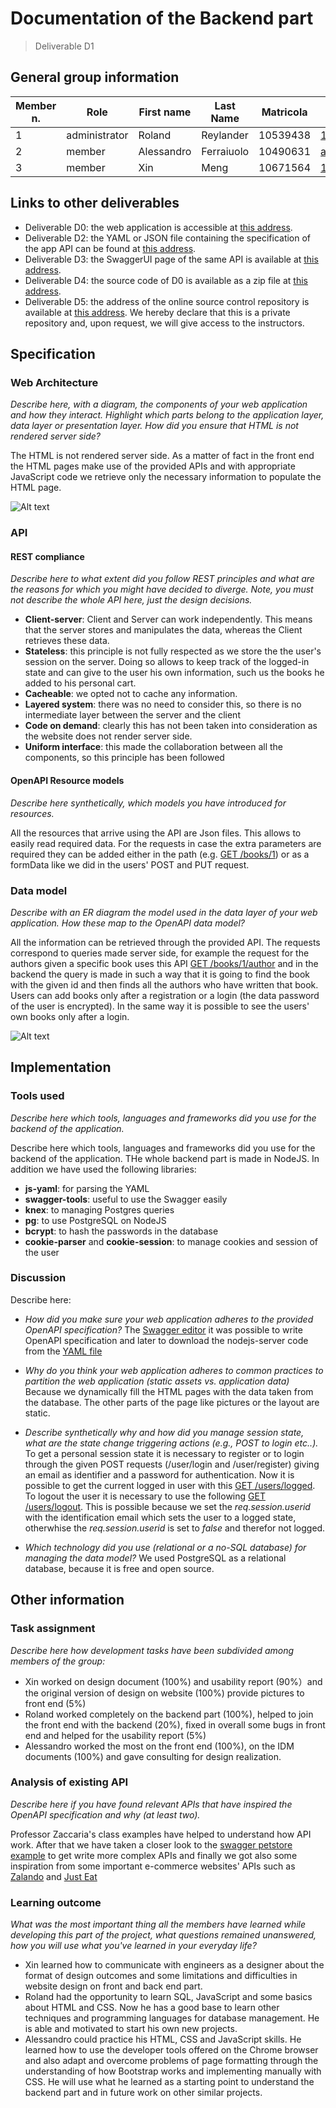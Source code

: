 # Documentation of the Backend part
> Deliverable D1
## General group information
| Member n. | Role | First name | Last Name | Matricola | Email address |
| --------- | ------------- | ---------- | --------- | --------- | --------------- | 
| 1 | administrator | Roland | Reylander | 10539438 | 10539438@polimi.it | 
| 2 | member | Alessandro | Ferraiuolo | 10490631 | alessandromarco.ferraiuolo@mail.polimi.it | 
| 3 | member | Xin | Meng | 10671564 | 10671564@polimi.it |
## Links to other deliverables
- Deliverable D0: the web application is accessible at [this address](https://hypermedia-app.herokuapp.com).
- Deliverable D2: the YAML or JSON file containing the specification of the app API can be found at [this address](https://hypermedia-app.herokuapp.com/backend/spec.yaml).
- Deliverable D3: the SwaggerUI page of the same API is available at [this address](https://hypermedia-app.herokuapp.com/backend/swaggerui).
- Deliverable D4: the source code of D0 is available as a zip file at [this address](https://hypermedia-app.herokuapp.com/backend/app.zip).
- Deliverable D5: the address of the online source control repository is available at [this address](https://github.com/rockplayer007/HypermediaProject.git). 
We hereby declare that this is a private repository and, upon request, we will give access to the instructors.
## Specification
### Web Architecture
*Describe here, with a diagram, the components of your web application and how they interact. Highlight which parts belong to the application layer, data layer or presentation layer. How did you ensure that HTML is not rendered server side?*


The HTML is not rendered server side. As a matter of fact in the front end the HTML pages make use of the provided APIs and with appropriate JavaScript code we retrieve only the necessary information to populate the HTML page.

![Alt text](web%20architecture.svg)
### API
#### REST compliance
*Describe here to what extent did you follow REST principles and what are the reasons for which you might have decided to diverge. Note, you must not describe the whole API here, just the design decisions.*

- **Client-server**: Client and Server can work independently. This means that the server stores and manipulates the data, whereas the Client retrieves these data. 
- **Stateless**: this principle is not fully respected as we store the the user's session on the server. Doing so allows to keep track of the logged-in state and can give to the user his own information, such us the books he added to his personal cart.
- **Cacheable**: we opted not to cache any information.
- **Layered system**: there was no need to consider this, so there is no intermediate layer between the server and the client
- **Code on demand**: clearly this has not been taken into consideration as the website does not render server side.
- **Uniform interface**: this made the collaboration between all the components, so this principle has been followed
#### OpenAPI Resource models
*Describe here synthetically, which models you have introduced for resources.*

All the resources that arrive using the API are Json files. This allows to easily read required data. For the requests in case the extra parameters are required they can be added either in the path (e.g. [GET /books/1](http://hypermedia-app.herokuapp.com/v2/books/1)) or as a formData like we did in the users' POST and PUT request.
### Data model
*Describe with an ER diagram the model used in the data layer of your web application. How these map to the OpenAPI data model?*

All the information can be retrieved through the provided API. The requests correspond to queries made server side, for example the request for the authors given a specific book uses this API [GET /books/1/author](https://hypermedia-app.herokuapp.com/v2/books/1/author) and in the backend the query is made in such a way that it is going to find the book with the given id and then finds all the authors who have written that book.
Users can add books only after a registration or a login (the data password of the user is encrypted). In the same way it is possible to see the users' own books only after a login.

![Alt text](er_diagram.svg)
## Implementation
### Tools used
*Describe here which tools, languages and frameworks did you use for the backend of the application.*

Describe here which tools, languages and frameworks did you use for the backend of the application.
THe whole backend part is made in NodeJS. In addition we have used the following libraries:
- **js-yaml**: for parsing the YAML
- **swagger-tools**: useful to use the Swagger easily
- **knex**: to managing Postgres queries
- **pg**: to use PostgreSQL on NodeJS
- **bcrypt**: to hash the passwords in the database
- **cookie-parser** and **cookie-session**: to manage cookies and session of the user
### Discussion
Describe here:
- *How did you make sure your web application adheres to the provided OpenAPI specification?*
The [Swagger editor](https://editor.swagger.io/) it was possible to write OpenAPI specification and later to download the nodejs-server code from the [YAML file](https://hypermedia-app.herokuapp.com/backend/spec.yaml)

- *Why do you think your web application adheres to common practices to partition the web application (static assets vs. application data)*
Because we dynamically fill the HTML pages with the data taken from the database. The other parts of the page like pictures or the layout are static.

- *Describe synthetically why and how did you manage session state, what are the state change triggering actions (e.g., POST to login etc..).*
To get a personal session state it is necessary to register or to login through the given POST requests (/user/login and /user/register) giving an email as identifier and a password for authentication. Now it is possible to get the current logged in user with this [GET /users/logged](https://hypermedia-app.herokuapp.com/v2/users/logged). To logout the user it is necessary to use the following [GET /users/logout](https://hypermedia-app.herokuapp.com/v2/users/logout).
This is possible because we set the *req.session.userid* with the identification email which sets the user to a logged state, otherwhise the *req.session.userid* is set to *false* and therefor not logged.

- *Which technology did you use (relational or a no-SQL database) for managing the data model?*
We used PostgreSQL as a relational database, because it is free and open source.

## Other information
### Task assignment
*Describe here how development tasks have been subdivided among members of the group:*
- Xin worked on design document (100%) and usability report (90%）and the original version of design on website (100%) provide pictures to front end (5%)
- Roland worked completely on the backend part (100%), helped to join the front end with the backend (20%), fixed in overall some bugs in front end and helped for the usability report (5%)
- Alessandro worked the most on the front end (100%), on the IDM documents (100%) and gave consulting for design realization.
### Analysis of existing API
*Describe here if you have found relevant APIs that have inspired the OpenAPI specification and why (at least two).*

Professor Zaccaria's class examples have helped to understand how API work. After that we have taken a closer look to the [swagger petstore example](https://petstore.swagger.io) to get write more complex APIs and finally we got also some inspiration from some important e-commerce websites' APIs such as [Zalando](https://any-api.com/zalando_com/zalando_com/docs/API_Description) and [Just Eat](https://any-api.com/je_apis_com/je_apis_com/docs/application)
### Learning outcome
*What was the most important thing all the members have learned while developing this part of the project, what questions remained unanswered, how you will use what you've learned in your everyday life?*
- Xin learned how to communicate with engineers as a designer about the format of design outcomes and some limitations and difficulties in website design on front and back end part.
- Roland had the opportunity to learn SQL, JavaScript and some basics about HTML and CSS. Now he has a good base to learn other techniques and programming languages for database management. He is able and motivated to start his own new projects.
- Alessandro could practice his HTML, CSS and JavaScript skills. He learned how to use the developer tools offered on the Chrome browser and also adapt and overcome problems of page formatting through the understanding of how Bootstrap works and implementing manually with CSS. He will use what he learned as a starting point to understand the backend part and in future work on other similar projects.